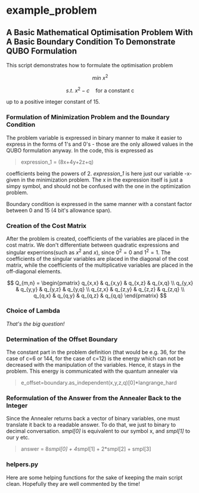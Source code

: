 # example_problem

## A Basic Mathematical Optimisation Problem With A Basic Boundary Condition To Demonstrate QUBO Formulation

This script demonstrates how to formulate the optimisation problem 

$$ min \text{ } x^2 $$

$$ s.t. \text{ } x^2-c \quad \text{for a constant c} $$

up to a positive integer constant of 15.

### Formulation of Minimization Problem and the Boundary Condition

The problem variable is expressed in binary manner to make it easier to express in the forms of 1's and 0's - those are the only allowed values in the QUBO formulation anyway.
In the code, this is expressed as
> expression_1 = (8x+4y+2z+q)

coefficients being the powers of 2. _expression_1_ is here just our variable -x- given in the minimization problem. The x in the expression itself is just a simpy symbol,
  and should not be confused with the one in the optimization problem.

Boundary condition is expressed in the same manner with a constant factor between 0 and 15 (4 bit's allowance span).

### Creation of the Cost Matrix

After the problem is created, coefficients of the variables are placed in the cost matrix. We don't differentiate between quadratic expressions and singular experrions(such as $x^2$ and $x$),
since $0^2=0$ and $1^2=1$. The coefficients of the singular variables are placed in the diagonal of the cost matrix, while the coefficients of the multiplicative variables are placed in the 
off-diagonal elements.


$$
Q_{m,n} = 
 \begin{pmatrix}
  q_{x,x} & q_{x,y} & q_{x,z} & q_{x,q} \\
  q_{y,x} & q_{y,y} & q_{y,z} & q_{y,q} \\
  q_{z,x} & q_{z,y}  & q_{z,z} & q_{z,q}  \\
  q_{q,x} & q_{q,y} & q_{q,z} & q_{q,q} 
 \end{pmatrix}
$$

### Choice of Lambda
_That's the big question!_

### Determination of the Offset Boundary
The constant part in the problem definition (that would be e.g. 36, for the case of c=6 or 144, for the case of c=12) is the energy which can not be decreased with the manipulation of the variables.
Hence, it stays in the problem. This energy is communicated with the quantum annealer via

>e_offset=boundary.as_independent(x,y,z,q)[0]*langrange_hard

### Reformulation of the Answer from the Annealer Back to the Integer
Since the Annealer returns back a vector of binary variables, one must translate it back to a readable answer. To do that, we just to binary to decimal conversation. _smpl[0]_ is equivalent to our symbol x,
 and _smpl[1]_ to our y etc.
 
>answer = 8*smpl[0] + 4*smpl[1] + 2*smpl[2] + smpl[3]

### helpers.py
Here are some helping functions for the sake of keeping the main script clean. Hopefully they are well commented by the time!
